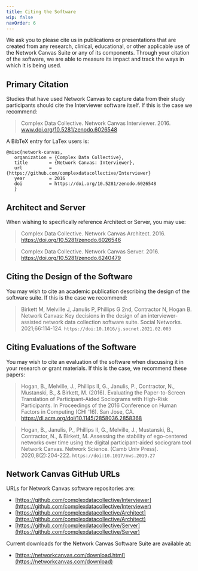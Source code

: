 ```yaml
---
title: Citing the Software
wip: false
navOrder: 6
---
```


We ask you to please cite us in publications or presentations that are created from any research, clinical, educational, or other applicable use of the Network Canvas Suite or any of its components. Through your citation of the software, we are able to measure its impact and track the ways in which it is being used.

## Primary Citation

Studies that have used Network Canvas to capture data from their study participants should cite the Interviewer software itself. If this is the case we recommend:

> Complex Data Collective. Network Canvas Interviewer. 2016. www.doi.org/10.5281/zenodo.6026548

A BibTeX entry for LaTex users is:

```
@misc{network-canvas,
   organization = {Complex Data Collective},
   title        = {Network Canvas: Interviewer},
   url          = {https://github.com/complexdatacollective/Interviewer}
   year         = 2016
   doi          = https://doi.org/10.5281/zenodo.6026548
   }
```

## Architect and Server

When wishing to specifically reference Architect or Server, you may use:

> Complex Data Collective. Network Canvas Architect. 2016. https://doi.org/10.5281/zenodo.6026546

> Complex Data Collective. Network Canvas Server. 2016. https://doi.org/10.5281/zenodo.6240479

## Citing the Design of the Software

You may wish to cite an academic publication describing the design of the software suite. If this is the case we recommend:

> Birkett M, Melville J, Janulis P, Phillips G 2nd, Contractor N, Hogan B. Network Canvas: Key decisions in the design of an interviewer-assisted network data collection software suite. Social Networks. 2021;66:114-124. `https://doi:10.1016/j.socnet.2021.02.003`

## Citing Evaluations of the Software

You may wish to cite an evaluation of the software when discussing it in your research or grant materials. If this is the case, we recommend these papers:

> Hogan, B., Melville, J., Phillips II, G., Janulis, P., Contractor, N., Mustanski, B., & Birkett, M. (2016). Evaluating the Paper-to-Screen Translation of Participant-Aided Sociograms with High-Risk Participants. In Proceedings of the 2016 Conference on Human Factors in Computing (CHI ‘16). San Jose, CA. https://dl.acm.org/doi/10.1145/2858036.2858368

> Hogan, B., Janulis, P., Phillips II, G., Melville, J., Mustanski, B., Contractor, N., & Birkett, M. Assessing the stability of ego-centered networks over time using the digital participant-aided sociogram tool Network Canvas. Network Science. (Camb Univ Press). 2020;8(2):204-222. `https://doi:10.1017/nws.2019.27`

## Network Canvas GitHub URLs

URLs for Network Canvas software repositories are:

- [https://github.com/complexdatacollective/Interviewer](https://github.com/complexdatacollective/Interviewer)
- [https://github.com/complexdatacollective/Architect](https://github.com/complexdatacollective/Architect)
- [https://github.com/complexdatacollective/Server](https://github.com/complexdatacollective/Server)

Current downloads for the Network Canvas Software Suite are available at:

- [https://networkcanvas.com/download.html](https://networkcanvas.com/download)
